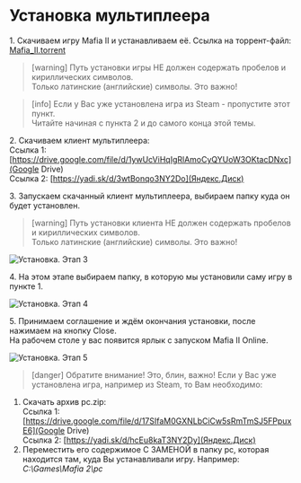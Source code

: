 # Установка мультиплеера
1\. Скачиваем игру Mafia II и устанавливаем её. Ссылка на торрент-файл: [Mafia\_II.torrent](https://yadi.sk/d/_DYUsa-a3NY2Dt)

<!-- -->
> [warning]
> Путь установки игры НЕ должен содержать пробелов и кириллических символов.  
> Только латинские \(английские\) символы. Это важно!

<!-- -->
> [info]
> Если у Вас уже установлена игра из Steam - пропустите этот пункт.  
> Читайте начиная с пункта 2 и до самого конца этой темы.


2\. Скачиваем клиент мультиплеера:  
Ссылка 1: [https://drive.google.com/file/d/1ywUcViHqIgRlAmoCyQYUoW3OKtacDNxc](Google Drive)  
Ссылка 2: [https://yadi.sk/d/3wtBonqo3NY2Do](Яндекс.Диск)  


3\. Запускаем скачанный клиент мультиплеера, выбираем папку куда он будет установлен.

> [warning]
> Путь установки клиента НЕ должен содержать пробелов и кириллических символов.  
> Только латинские \(английские\) символы. Это важно!

![Установка. Этап 3](https://s4.wampi.ru/2017/06/24/install-1.jpg)

4\. На этом этапе выбираем папку, в которую мы установили саму игру в пункте 1.

![Установка. Этап 4](https://s4.wampi.ru/2017/06/24/install-2.jpg)

5\. Принимаем соглашение и ждём окончания установки, после нажимаем на кнопку Close.  
На рабочем столе у вас появится ярлык с запуском Mafia II Online.

![Установка. Этап 5](https://s4.wampi.ru/2017/06/24/install-3.jpg)

> [danger] Обратите внимание! Это, блин, важно!
> Если у Вас уже установлена игра, например из Steam, то Вам необходимо: 
1. Скачать архив pc.zip:  
Ссылка 1: [https://drive.google.com/file/d/17SIfaM0GXNLbCiCw5sRmTmSJ5FPpuxE6](Google Drive)  
Ссылка 2: [https://yadi.sk/d/hcEu8kaT3NY2Dy](Яндекс.Диск)  
2. Переместить его содержимое С ЗАМЕНОЙ в папку pc, которая находится там, куда Вы устанавливали игру.
Например: _C:\Games\Mafia 2\pc_  
